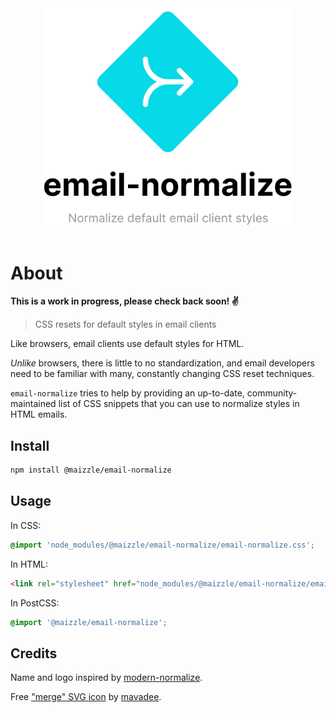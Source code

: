 <div align="center">
    <img src="media/logo.svg" alt="email-normalize" width="400">
    <br>
    <br>
</div>

# About

**This is a work in progress, please check back soon! ✌**

> CSS resets for default styles in email clients

Like browsers, email clients use default styles for HTML.

_Unlike_ browsers, there is little to no standardization, and email developers need to be familiar with many, constantly changing CSS reset techniques.

`email-normalize` tries to help by providing an up-to-date, community-maintained list of CSS snippets that you can use to normalize styles in HTML emails.

## Install

```sh
npm install @maizzle/email-normalize
```

## Usage

In CSS:

```css
@import 'node_modules/@maizzle/email-normalize/email-normalize.css';
```

In HTML:

```html
<link rel="stylesheet" href="node_modules/@maizzle/email-normalize/email-normalize.css">
```

In PostCSS:

```css
@import '@maizzle/email-normalize';
```


## Credits

Name and logo inspired by [modern-normalize](https://github.com/sindresorhus/modern-normalize/).

Free ["merge" SVG icon](https://www.flaticon.com/free-icon/merge_3580192) by [mavadee](https://www.flaticon.com/authors/mavadee).
